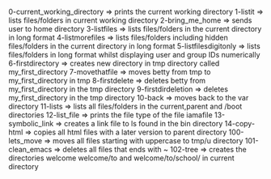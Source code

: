 0-current_working_directory => prints the current working directory
1-listit => lists files/folders in current working directory
2-bring_me_home => sends user to home directory
3-listfiles => lists files/folders in the current directory in long format
4-listmorefiles => lists files/folders including hidden files/folders in the current directory in long format
5-listfilesdigitonly => lists files/folders in long format whilst displaying user and group IDs numerically
6-firstdirectory => creates new directory in tmp directory called my_first_directory
7-movethatfile => moves betty from tmp to my_first_directory in tmp
8-firstdelete => deletes betty from my_first_directory in the tmp directory
9-firstdirdeletion => deletes my_first_directory in the tmp directory
10-back => moves back to the var directory
11-lists => lists all files/folders in the current,parent and /boot directories
12-list_file => prints the file type of the file iamafile
13-symbolic_link => creates a link file to ls found in the bin directory
14-copy-html => copies all html files with a later version to parent directory
100-lets_move => moves all files starting with uppercase to tmp/u directory
101-clean_emacs => deletes all files that ends with ~
102-tree => creates the directories welcome welcome/to and welcome/to/school/ in current directory 